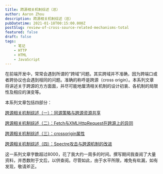```yaml
---
title: 跨源相关机制综述（总）
author: Aaron Zhou
description: 跨源相关机制综述（总）
pubDatetime: 2021-01-18T00:15:00.000Z
postSlug: review-of-cross-source-related-mechanisms-total
featured: false
draft: false
tags:
    - 笔记
    - HTTP
    - HTML
    - JavaScript
---
```

在前端开发中，常常会遇到所谓的“跨域”问题。其实跨域并不准确，因为跨端口或者跨协议也会遇到相同的问题。准确的称呼是跨源（cross origin）。本系列文章将讲述关于跨源的方方面面，并尽可能地厘清相关机制的设计初衷、各机制的局限性及相应的演变等。

本系列文章包括四部分：

[跨源相关机制综述（一）：同源策略与跨源资源共享](https://zhuanlan.zhihu.com/p/345012141)

[跨源相关机制综述（二）：Fetch与XMLHttpRequest在跨源上的异同](https://zhuanlan.zhihu.com/p/345019873)

[跨源相关机制综述（三）：crossorigin属性](https://zhuanlan.zhihu.com/p/345564689)

[跨源相关机制综述（四）：Spectre攻击与跨源机制的改进](https://zhuanlan.zhihu.com/p/396062386)

这一系列文章字数超过8000，花了我大约一周多的时间。撰写期间我查阅了大量资料，并悉数附于文后，以供查阅。尽管如此，由于水平所限，难免有纰漏，如有发现，敬请斧正。
